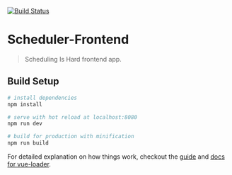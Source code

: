 [![Build Status](https://travis-ci.org/maxdobeck/scheduler-frontend.svg?branch=dev)](https://travis-ci.org/maxdobeck/scheduler-frontend)
# Scheduler-Frontend

> Scheduling Is Hard frontend app.

## Build Setup

``` bash
# install dependencies
npm install

# serve with hot reload at localhost:8080
npm run dev

# build for production with minification
npm run build
```

For detailed explanation on how things work, checkout the [guide](http://vuejs-templates.github.io/webpack/) and [docs for vue-loader](http://vuejs.github.io/vue-loader).
